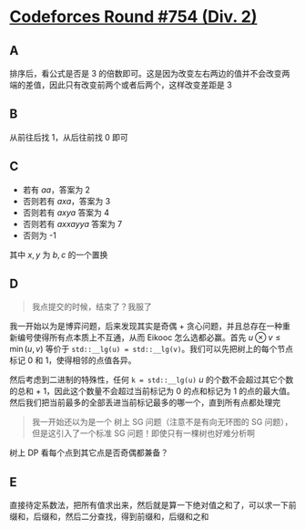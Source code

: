# [Codeforces Round #754 (Div. 2)](https://codeforces.com/contest/1605)

## A

排序后，看公式是否是 3 的倍数即可。这是因为改变左右两边的值并不会改变两端的差值，因此只有改变前两个或者后两个，这样改变差距是 3

## B

从前往后找 1，从后往前找 0 即可

## C

- 若有 $aa$，答案为 2
- 否则若有 $axa$，答案为 3
- 否则若有 $axya$ 答案为 4
- 否则若有 $axxayya$ 答案为 7
- 否则为 -1

其中 $x, y$ 为 $b, c$ 的一个置换

## D

> 我点提交的时候，结束了？我服了

我一开始以为是博弈问题，后来发现其实是奇偶 + 贪心问题，并且总存在一种重新编号使得所有点本质上不互通，从而 Eikooc 怎么选都必赢。首先 $u \otimes v \leq \min(u, v)$ 等价于 `std::__lg(u) = std::__lg(v)`。我们可以先把树上的每个节点标记 0 和 1，使得相邻的点值各异。

然后考虑到二进制的特殊性，任何 `k = std::__lg(u)` $u$ 的个数不会超过其它个数的总和 + 1，因此这个数量不会超过当前标记为 0 的点和标记为 1 的点的最大值。然后我们把当前最多的全部丢进当前标记最多的哪一个，直到所有点都处理完

> 我一开始还以为是一个 树上 SG 问题（注意不是有向无环图的 SG 问题），但是这引入了一个标准 SG 问题！即使只有一棵树也好难分析啊

树上 DP 看每个点到其它点是否奇偶都兼备？

## E

直接待定系数法，把所有值求出来，然后就是算一下绝对值之和了，可以求一下前缀和，后缀和，然后二分查找，得到前缀和，后缀和之和
